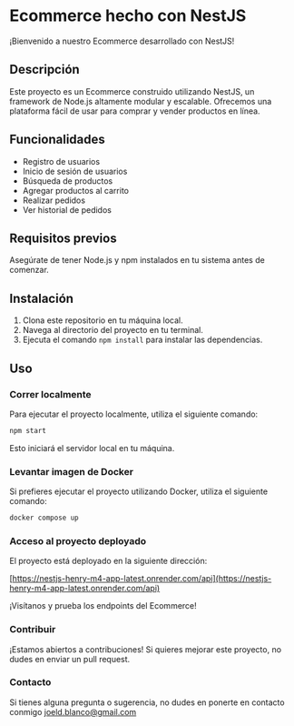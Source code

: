 # Ecommerce hecho con NestJS

¡Bienvenido a nuestro Ecommerce desarrollado con NestJS!

## Descripción

Este proyecto es un Ecommerce construido utilizando NestJS, un framework de Node.js altamente modular y escalable. Ofrecemos una plataforma fácil de usar para comprar y vender productos en línea.

## Funcionalidades

- Registro de usuarios
- Inicio de sesión de usuarios
- Búsqueda de productos
- Agregar productos al carrito
- Realizar pedidos
- Ver historial de pedidos

## Requisitos previos

Asegúrate de tener Node.js y npm instalados en tu sistema antes de comenzar.

## Instalación

1. Clona este repositorio en tu máquina local.
2. Navega al directorio del proyecto en tu terminal.
3. Ejecuta el comando `npm install` para instalar las dependencias.

## Uso

### Correr localmente

Para ejecutar el proyecto localmente, utiliza el siguiente comando:

```bash
npm start
```

Esto iniciará el servidor local en tu máquina.

### Levantar imagen de Docker

Si prefieres ejecutar el proyecto utilizando Docker, utiliza el siguiente comando:

```bash
docker compose up
```

### Acceso al proyecto deployado

El proyecto está deployado en la siguiente dirección:

[https://nestjs-henry-m4-app-latest.onrender.com/api](https://nestjs-henry-m4-app-latest.onrender.com/api)

¡Visítanos y prueba los endpoints del Ecommerce!

### Contribuir
¡Estamos abiertos a contribuciones! Si quieres mejorar este proyecto, no dudes en enviar un pull request.

### Contacto
Si tienes alguna pregunta o sugerencia, no dudes en ponerte en contacto conmigo [joeld.blanco@gmail.com](mailto:joeld.blanco@gmail.com)